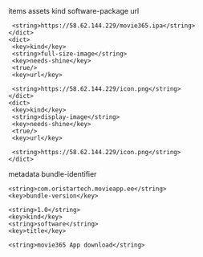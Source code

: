 <?xml version="1.0" encoding="UTF-8"?>
<!DOCTYPE plist PUBLIC "-//Apple//DTD PLIST 1.0//EN"
"http://www.apple.com/DTDs/PropertyList-1.0.dtd">
<plist version="1.0">
<dict>
 <key>items</key>
 <array>
  <dict>
   <key>assets</key>
   <array>
    <dict>
     <key>kind</key>
     <string>software-package</string>
     <key>url</key>
     
     <string>https://58.62.144.229/movie365.ipa</string>
    </dict>
    <dict>
     <key>kind</key>
     <string>full-size-image</string>
     <key>needs-shine</key>
     <true/>
     <key>url</key>
     
     <string>https://58.62.144.229/icon.png</string>
    </dict>
    <dict>
     <key>kind</key>
     <string>display-image</string>
     <key>needs-shine</key>
     <true/>
     <key>url</key>
     
     <string>https://58.62.144.229/icon.png</string>
    </dict>
   </array>
   <key>metadata</key>
   <dict>
    <key>bundle-identifier</key>
    
    <string>com.oristartech.movieapp.ee</string>
    <key>bundle-version</key>
    
    <string>1.0</string>
    <key>kind</key>
    <string>software</string>
    <key>title</key>
    
    <string>movie365 App download</string>
   </dict>
  </dict>
 </array>
</dict>
</plist>
